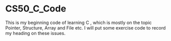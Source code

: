 # CS50_C_Code
This is my beginning code of learning C , which is mostly on the topic Pointer, Structure, Array and File etc.
I will put some exercise code to record my heading on these issues.
